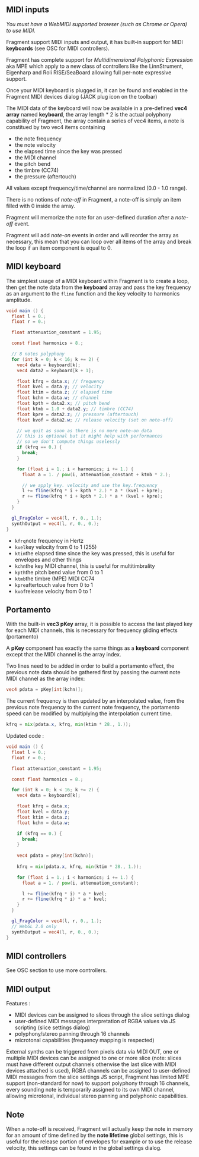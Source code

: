 ## MIDI inputs

*You must have a WebMIDI supported browser (such as Chrome or Opera) to use MIDI.*

Fragment support MIDI inputs and output, it has built-in support for MIDI **keyboards** (see OSC for MIDI controllers).

Fragment has complete support for *Multidimensional Polyphonic Expression* aka MPE which apply to a new class of controllers like the LinnStrument, Eigenharp and Roli RISE/SeaBoard allowing full per-note expressive support.

Once your MIDI keyboard is plugged in, it can be found and enabled in the Fragment MIDI devices dialog (JACK plug icon on the toolbar)

The MIDI data of the keyboard will now be available in a pre-defined **vec4 array** named **keyboard**, the array length * 2 is the actual polyphony capability of Fragment, the array contain a series of vec4 items, a note is constitued by two vec4 items containing

- the note frequency
- the note velocity
- the elapsed time since the key was pressed
- the MIDI channel
- the pitch bend
- the timbre (CC74)
- the pressure (aftertouch)

All values except frequency/time/channel are normalized (0.0 - 1.0 range).

There is no notions of *note-off* in Fragment, a note-off is simply an item filled with 0 inside the array.

Fragment will memorize the note for an user-defined duration after a *note-off* event.

Fragment will add *note-on* events in order and will reorder the array as necessary, this mean that you can loop over all items of the array and break the loop if an item component is equal to 0.

## MIDI keyboard

The simplest usage of a MIDI keyboard within Fragment is to create a loop, then get the note data from the **keyboard** array and pass the key frequency as an argument to the `fline` function and the key velocity to harmonics amplitude.

```glsl
void main () {
  float l = 0.;
  float r = 0.;

  float attenuation_constant = 1.95;

  const float harmonics = 8.;

  // 8 notes polyphony
  for (int k = 0; k < 16; k += 2) {
    vec4 data = keyboard[k];
    vec4 data2 = keyboard[k + 1];

    float kfrq = data.x; // frequency
    float kvel = data.y; // velocity
    float ktim = data.z; // elapsed time
    float kchn = data.w; // channel
    float kpth = data2.x; // pitch bend
    float ktmb = 1.0 + data2.y; // timbre (CC74)
    float kpre = data2.z; // pressure (aftertouch)
    float kvof = data2.w; // release velocity (set on note-off)

    // we quit as soon as there is no more note-on data
    // this is optional but it might help with performances
    // so we don't compute things uselessly
    if (kfrq == 0.) {
      break; 
    }

    for (float i = 1.; i < harmonics; i += 1.) {
      float a = 1. / pow(i, attenuation_constant + ktmb * 2.);

      // we apply key. velocity and use the key.frequency
      l += fline(kfrq * i + kpth * 2.) * a * (kvel + kpre);
      r += fline(kfrq * i + kpth * 2.) * a * (kvel + kpre);
    }
  }

  gl_FragColor = vec4(l, r, 0., 1.);
  synthOutput = vec4(l, r, 0., 0.);
}
```

- `kfrq`note frequency in Hertz
- `kvel`key velocity from 0 to 1 (255)
- `ktim`the elapsed time since the key was pressed, this is useful for envelopes and other things
- `kchn`the key MIDI channel, this is useful for multitimbrality
- `kpth`the pitch bend value from 0 to 1
- `ktmb`the timbre (MPE) MIDI CC74
- `kpre`aftertouch value from 0 to 1
- `kvof`release velocity from 0 to 1

## Portamento

With the built-in **vec3 pKey** array, it is possible to access the last played key for each MIDI channels, this is necessary for frequency gliding effects (portamento)

A **pKey** component has exactly the same things as a **keyboard** component except that the MIDI channel is the array index.

Two lines need to be added in order to build a portamento effect, the previous note data should be gathered first by passing the current note MIDI channel as the array index:

```glsl
vec4 pdata = pKey[int(kchn)];
```
The current frequency is then updated by an interpolated value, from the previous note frequency to the current note frequency, the portamento speed can be modified by multiplying the interpolation current time.
```glsl
kfrq = mix(pdata.x, kfrq, min(ktim * 28., 1.));
```
Updated code :

```glsl
void main () {
  float l = 0.;
  float r = 0.;

  float attenuation_constant = 1.95;

  const float harmonics = 8.;

  for (int k = 0; k < 16; k += 2) {
    vec4 data = keyboard[k];

    float kfrq = data.x;
    float kvel = data.y;
    float ktim = data.z;
    float kchn = data.w;

    if (kfrq == 0.) {
      break; 
    }
    
    vec4 pdata = pKey[int(kchn)];
    
    kfrq = mix(pdata.x, kfrq, min(ktim * 28., 1.));

    for (float i = 1.; i < harmonics; i += 1.) {
      float a = 1. / pow(i, attenuation_constant);

      l += fline(kfrq * i) * a * kvel;
      r += fline(kfrq * i) * a * kvel;
    }
  }

  gl_FragColor = vec4(l, r, 0., 1.);
  // WebGL 2.0 only
  synthOutput = vec4(l, r, 0., 0.);
}
```

## MIDI controllers

See OSC section to use more controllers.

## MIDI output

Features :

- MIDI devices can be assigned to slices through the slice settings dialog
- user-defined MIDI messages interpretation of RGBA values via JS scripting (slice settings dialog)
- polyphony/stereo panning through 16 channels
- microtonal capabilities (frequency mapping is respected)

External synths can be triggered from pixels data via MIDI OUT, one or multiple MIDI devices can be assigned to one or more slice (note: slices must have different output channels otherwise the last slice with MIDI devices attached is used), RGBA channels can be assigned to user-defined MIDI messages from the slice settings JS script, Fragment has limited MPE support (non-standard for now) to support polyphony through 16 channels, every sounding note is temporarily assigned to its own MIDI channel, allowing microtonal, individual stereo panning and polyphonic capabilities.

## Note

When a note-off is received, Fragment will actually keep the note in memory for an amount of time defined by the **note lifetime** global settings, this is useful for the release portion of envelopes for example or to use the release velocity, this settings can be found in the global settings dialog.